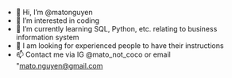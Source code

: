 - 👋 Hi, I’m @matonguyen
- 👀 I’m interested in coding
- 🌱 I’m currently learning SQL, Python, etc. relating to business information system
- 💞️ I am looking for experienced people to have their instructions
- 📫 Contact me via IG @mato_not_coco or email "mato.nguyen@gmail.com
